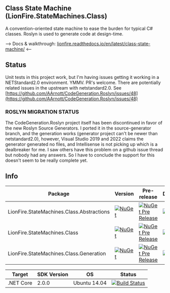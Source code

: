 
## Class State Machine (LionFire.StateMachines.Class) 

A convention-oriented state machine to ease the burden for typical C# classes.  Roslyn is used to generate code at design-time.

--> Docs & walkthrough: [lionfire.readthedocs.io/en/latest/class-state-machine/](https://lionfire.readthedocs.io/en/latest/class-state-machine/index.html) <--

## Status

Unit tests in this project work, but I'm having issues getting it working in a NETStandard2.0 environment. YMMV.  PR's welcome.  There are potentially related issues in the upstream with netstandard2.0.  See [https://github.com/AArnott/CodeGeneration.Roslyn/issues/48](https://github.com/AArnott/CodeGeneration.Roslyn/issues/48)

### ROSLYN MIGRATION STATUS

The CodeGeneration.Roslyn project itself has been discontinued in favor of the new Roslyn Source Generators.  I ported it in the source-generator branch, and the generation works (generator project can't be newer than netstandard2.0), however, Visual Studio 2019 and 2022 claims the generator generated no files, and Intellisense is not picking up which is a dealbreaker for me.  I saw others have this problem on a github issue thread but nobody had any answers.  So I have to conclude the support for this doesn't seem to be really complete yet.

## Info

Package | Version | Pre-release | Downloads
------- | ------- | ----------- | ---------
LionFire.StateMachines.Class.Abstractions | [![NuGet](https://img.shields.io/nuget/v/LionFire.StateMachines.Class.Abstractions.svg)]() | [![NuGet Pre Release](https://img.shields.io/nuget/vpre/LionFire.StateMachines.Class.Abstractions.svg)]() | [![NuGet](https://img.shields.io/nuget/dt/LionFire.StateMachines.Class.Abstractions.svg)]() 
LionFire.StateMachines.Class | [![NuGet](https://img.shields.io/nuget/v/LionFire.StateMachines.Class.svg)]() | [![NuGet Pre Release](https://img.shields.io/nuget/vpre/LionFire.StateMachines.Class.svg)]() | [![NuGet](https://img.shields.io/nuget/dt/LionFire.StateMachines.Class.svg)]() 
LionFire.StateMachines.Class.Generation | [![NuGet](https://img.shields.io/nuget/v/LionFire.StateMachines.Class.Generation.svg)]() | [![NuGet Pre Release](https://img.shields.io/nuget/vpre/LionFire.StateMachines.Class.Generation.svg)]() | [![NuGet](https://img.shields.io/nuget/dt/LionFire.StateMachines.Class.Generation.svg)]() 

Target    | SDK Version | OS           | Status
--------- | ----------- | ---          | ---
.NET Core | 2.0.0       | Ubuntu 14.04 | [![Build Status](https://travis-ci.org/lionfire/class-state-machine.svg?branch=master)](https://travis-ci.org/lionfire/class-state-machine)


